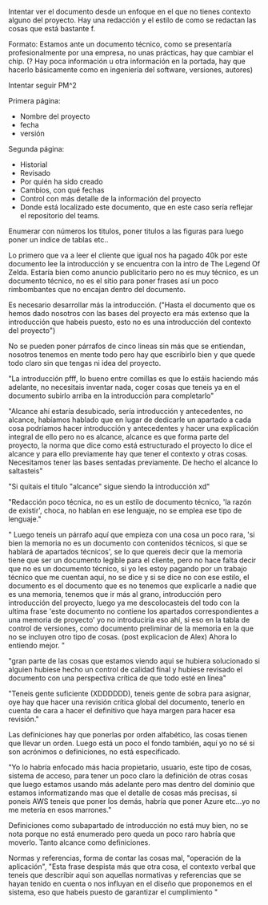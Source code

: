 
Intentar ver el documento desde un enfoque en el que no tienes contexto alguno del proyecto. Hay una redacción y el estilo de como se redactan las cosas que está bastante f. 

Formato: Estamos ante un documento técnico, como se presentaría profesionalmente por una empresa, no unas prácticas, hay que cambiar el chip. (? Hay poca información u otra información en la portada, hay que hacerlo básicamente como en ingeniería del software, versiones, autores)

Intentar seguir PM^2

Primera página:
+ Nombre del proyecto
+ fecha
+ versión

Segunda página:
+ Historial
+ Revisado
+ Por quién ha sido creado
+ Cambios, con qué fechas
+ Control con más detalle de la información del proyecto
+ Donde está localizado este documento, que en este caso sería reflejar el repositorio del teams.

Enumerar con números los titulos, poner titulos a las figuras para luego poner un indice de tablas etc..

Lo primero que va a leer el cliente que igual nos ha pagado 40k por este documento lee la introducción y se encuentra con la intro de The Legend Of Zelda. Estaría bien como anuncio publicitario pero no es muy técnico, es un documento técnico, no es el sitio para poner frases así un poco rimbombantes que no encajan dentro del documento. 

Es necesario desarrollar más la introducción. ("Hasta el documento que os hemos dado nosotros con las bases del proyecto era más extenso que la introducción que habeis puesto, esto no es una introducción del contexto del proyecto")

No se pueden poner párrafos de cinco lineas sin más que se entiendan, nosotros tenemos en mente todo pero hay que escribirlo bien y que quede todo claro sin que tengas ni idea del proyecto.

"La introducción pfff, lo bueno entre comillas es que lo estáis haciendo más adelante, no necesitais inventar nada, coger cosas que teneis ya en el documento subirlo arriba en la introducción para completarlo"

"Alcance ahí estaría desubicado, sería introducción y antecedentes, no alcance, habíamos hablado que en lugar de dedicarle un apartado a cada cosa podríamos hacer introducción y antecedentes y hacer una explicación integral de ello pero no es alcance, alcance es que forma parte del proyecto, la norma que dice como está estructurado el proyecto lo dice el alcance  y para ello previamente hay que tener el contexto y otras cosas. Necesitamos tener las bases sentadas previamente. De hecho el alcance lo saltasteis"

"Si quitais el titulo "alcance" sigue siendo la introducción xd"

"Redacción poco técnica, no es un estilo de documento técnico, 'la razón de existir', choca, no hablan en ese lenguaje, no se emplea ese tipo de lenguaje."

"
Luego teneis un párrafo aquí que empieza con una cosa un poco rara, 'si bien la memoria no es un documento con contenidos técnicos, si que se hablará de apartados técnicos', se lo que quereis decir que la memoria tiene que ser un documento legible para el cliente, pero no hace falta decir que no es un documento técnico, si yo les estoy pagando por un trabajo técnico que me cuentan aquí, no se dice y si se dice no con ese estilo, el documento es el documento que es no tenemos que explicarle a nadie que es una memoria, tenemos que ir más al grano, introducción pero introducción del proyecto, luego ya me descolocasteis del todo con la ultima frase 'este documento no contiene los apartados correspondientes a una memoria de proyecto'
yo no introduciría eso ahí, si eso en la tabla de control de versiones, como documento preliminar de la memoria en la que no se incluyen otro tipo de cosas. (post explicacion de Alex) Ahora lo entiendo mejor.
"

"gran parte de las cosas que estamos viendo aqui se hubiera solucionado si alguien hubiese hecho un control de calidad final y hubiese revisado el documento con una perspectiva crítica de que todo esté en línea"

"Teneis gente suficiente (XDDDDDD), teneis gente de sobra para asignar, oye hay que hacer una revisión crítica global del documento, tenerlo en cuenta de cara a hacer el definitivo que haya margen para hacer esa revisión."

Las definiciones hay que ponerlas por orden alfabético, las cosas tienen que llevar un orden. Luego está un poco el fondo también, aquí yo no sé si son acrónimos o definiciones, no está especificado. 

"Yo lo habría enfocado más hacia propietario, usuario, este tipo de cosas, sistema de acceso, para tener un poco claro la definición de otras cosas que luego estamos usando más adelante pero mas dentro del dominio que estamos informatizando mas que el detalle de cosas más precisas, si poneis AWS teneis que poner los demás, habría que poner Azure etc...yo no me metería en esos marrones."

Definiciones como subapartado de introducción no está muy bien, no se nota porque no está enumerado pero queda un poco raro habría que moverlo. Tanto alcance como definiciones.

Normas y referencias, forma de contar las cosas mal, "operación de la aplicación", "Esta frase despista más que otra cosa, el contexto verbal que teneis que describir aqui son aquellas normativas y referencias que se hayan tenido en cuenta o nos influyan en el diseño que proponemos en el sistema, eso que habeis puesto de garantizar el cumplimiento "